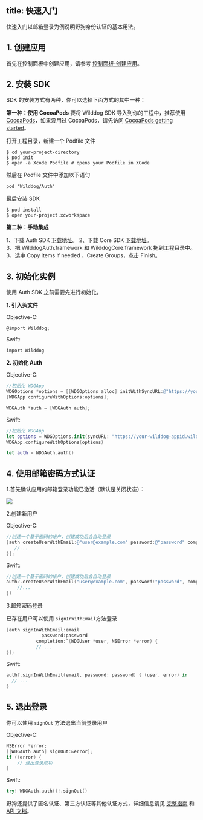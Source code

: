 
title: 快速入门
---

快速入门以邮箱登录为例说明野狗身份认证的基本用法。

## 1. 创建应用

首先在控制面板中创建应用，请参考 [控制面板-创建应用](/console/creat.html)。

## 2. 安装 SDK

SDK 的安装方式有两种，你可以选择下面方式的其中一种：

**第一种：使用 CocoaPods**
要将 Wilddog SDK 导入到你的工程中，推荐使用 [CocoaPods](https://cocoapods.org/)，如果没用过 CocoaPods，请先访问 [CocoaPods getting started](https://guides.cocoapods.org/using/getting-started.html)。 


打开工程目录，新建一个 Podfile 文件

	$ cd your-project-directory
	$ pod init
	$ open -a Xcode Podfile # opens your Podfile in XCode

然后在 Podfile 文件中添加以下语句

	pod 'Wilddog/Auth'

最后安装 SDK

	$ pod install
	$ open your-project.xcworkspace

**第二种：手动集成**

1、下载 Auth SDK [下载地址](https://cdn.wilddog.com/sdk/ios/2.0.1/WilddogAuth.framework-2.0.1.zip)。
2、下载 Core SDK [下载地址](https://cdn.wilddog.com/sdk/ios/2.0.1/WilddogCore.framework-2.0.1.zip)。        
3、把 WilddogAuth.framework 和 WilddogCore.framework 拖到工程目录中。  
3、选中 Copy items if needed 、Create Groups，点击 Finish。  

## 3. 初始化实例
使用 Auth SDK 之前需要先进行初始化。

**1. 引入头文件**

Objective-C: 

	@import Wilddog;
Swift:

	import Wilddog

**2. 初始化 Auth**

Objective-C: 

```objectivec
//初始化 WDGApp
WDGOptions *options = [[WDGOptions alloc] initWithSyncURL:@"https://your-wilddog-appid.wilddogio.com"];
[WDGApp configureWithOptions:options];

WDGAuth *auth = [WDGAuth auth];

```

Swift:

```swift
//初始化 WDGApp
let options = WDGOptions.init(syncURL: "https://your-wilddog-appid.wilddogio.com")
WDGApp.configureWithOptions(options)

let auth = WDGAuth.auth()

```

## 4. 使用邮箱密码方式认证

1.首先确认应用的邮箱登录功能已激活（默认是关闭状态）：

![](/images/openemail.png)

2.创建新用户

Objective-C:

```objectivec
//创建一个基于密码的帐户，创建成功后会自动登录
[auth createUserWithEmail:@"user@example.com" password:@"password" completion:^(WDGUser * _Nullable user, NSError * _Nullable error) {
   //...
}];
```

Swift:

```swift
//创建一个基于密码的帐户，创建成功后会自动登录
auth?.createUserWithEmail("user@example.com", password:"password", completion: { (user, error) in
    //...
})
```
3.邮箱密码登录

已存在用户可以使用 `signInWithEmail`方法登录

```objectivec
[auth signInWithEmail:email
             password:password
           completion:^(WDGUser *user, NSError *error) {
           // ...
}];
```

Swift:

```swift
auth?.signInWithEmail(email, password: password) { (user, error) in
  // ...
}
```

## 5. 退出登录

你可以使用 `signOut` 方法退出当前登录用户

Objective-C:

```objectivec
NSError *error;
[[WDGAuth auth] signOut:&error];
if (!error) {
    // 退出登录成功
}
```

Swift:

```swift
try! WDGAuth.auth()!.signOut()

```

野狗还提供了匿名认证、第三方认证等其他认证方式，详细信息请见 [完整指南](/guide/auth/core/concept.html) 和  [API 文档](/api/auth/ios.html)。
